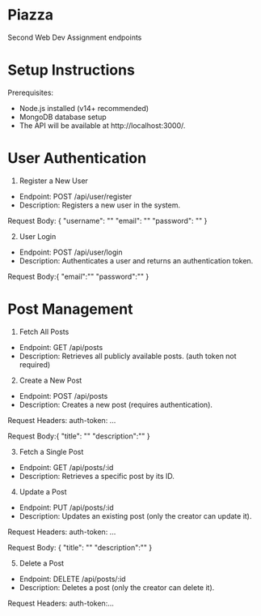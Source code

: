 # Piazza
Second Web Dev Assignment endpoints 


# Setup Instructions

Prerequisites:
- Node.js installed (v14+ recommended)
- MongoDB database setup
- The API will be available at http://localhost:3000/.

# User Authentication

1. Register a New User
- Endpoint: POST /api/user/register
- Description: Registers a new user in the system.

Request Body: {
"username": ""
"email": ""
"password": ""
}


2. User Login
- Endpoint: POST /api/user/login
- Description: Authenticates a user and returns an authentication token.

Request Body:{
"email":""
"password":""
}


# Post Management

1. Fetch All Posts
- Endpoint: GET /api/posts
- Description: Retrieves all publicly available posts. (auth token not required)

2. Create a New Post
- Endpoint: POST /api/posts
- Description: Creates a new post (requires authentication).

Request Headers:
auth-token: ...

Request Body:{
"title": ""
"description":""
}


3. Fetch a Single Post
- Endpoint: GET /api/posts/:id
- Description: Retrieves a specific post by its ID.

4. Update a Post
- Endpoint: PUT /api/posts/:id
- Description: Updates an existing post (only the creator can update it).

Request Headers:
auth-token: ...

Request Body: {
"title": ""
"description":""
}


5. Delete a Post
- Endpoint: DELETE /api/posts/:id
- Description: Deletes a post (only the creator can delete it).

Request Headers:
auth-token:...
